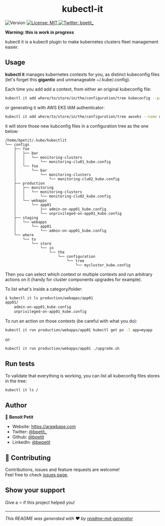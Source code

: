 <h1 align="center">kubectl-it</h1>
<p>
  <img alt="Version" src="https://img.shields.io/badge/version-0.1a-blue.svg?cacheSeconds=2592000" />
  <a href="#" target="_blank">
    <img alt="License: MIT" src="https://img.shields.io/badge/License-MIT-yellow.svg" />
  </a>
  <a href="https://twitter.com/bpetit_" target="_blank">
    <img alt="Twitter: bpetit_" src="https://img.shields.io/twitter/follow/bpetit_.svg?style=social" />
  </a>
</p>

**Warning: this is work in progress**

kubectl it is a kubectl plugin to make kubernetes clusters fleet management easier.

## Usage

**kubectl it** manages kubernetes contexts for you, as distinct kubeconfig files (let's forget this **gigantic** and unmanageable ~/.kube/.config).

Each time you add add a context, from either an original kubeconfig file:

```sh
kubectl it add where/to/store/in/the/configuration/tree kubeconfig --path path/to/original/kubeconfig --original-name name-in-original-kubeconfig --name name-in-the-config-tree
```

or generating it with AWS EKS IAM authenticator:

```sh
kubectl it add where/to/store/in/the/configuration/tree awseks --name mycluster --profile my-iam-profile --region eu-west-2 --cluster-name mycluster --name name-in-the-config-tree
```

it will store those new kubconfig files in a configuration tree as the one below:

```
/home/bpetit/.kube/kubectlit
└── configs
    ├── foo
    │   ├── bar
    │   │   └── monitoring-clusters
    │   │       └── monitoring-clu01_kube.config
    │   └── foo
    │       └── bar
    │           └── monitoring-clusters
    │               └── monitoring-clu02_kube.config
    ├── production
    │   ├── monitoring
    │   │   └── monitoring-clusters
    │   │       └── monitoring-clu02_kube.config
    │   └── webapps
    │       └── app01
    │           ├── admin-on-app01_kube.config
    │           └── unprivileged-on-app01_kube.config
    ├── staging
    │   └── webapps
    │       └── app01
    │           └── admin-on-app01_kube.config
    └── where
        └── to
            └── store
                └── in
                    └── the
                        └── configuration
                            └── tree
                                └── mycluster_kube.config
```

Then you can select which context or multiple contexts and run arbitrary actions on it (handy for cluster components upgrades for example).

To list what's inside a category/folder:

```sh
$ kubectl it ls production/webapps/app01
app01/
    admin-on-app01_kube.config
    unprivileged-on-app01_kube.config
```

To run an action on those contexts (be careful with what you do):

```sh
kubectl it run production/webapps/app01 kubectl get po -l app=myapp
```

or:

```sh
kubectl it run production/webapps/app01 ./upgrade.sh
```

## Run tests

To validate that everything is working, you can list all kubeconfig files stores in the tree:

```sh
kubectl it ls /
```

## Author

👤 **Benoit Petit**

* Website: https://arawbase.com
* Twitter: [@bpetit\_](https://twitter.com/bpetit\_)
* Github: [@bpetit](https://github.com/bpetit)
* LinkedIn: [@bepetit](https://linkedin.com/in/bepetit)

## 🤝 Contributing

Contributions, issues and feature requests are welcome!<br />Feel free to check [issues page](https://github.com/bpetit/kubectl-it/issues).

## Show your support

Give a ⭐️ if this project helped you!

***
_This README was generated with ❤️ by [readme-md-generator](https://github.com/kefranabg/readme-md-generator)_
